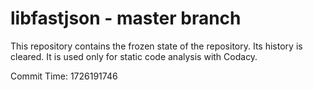 # libfastjson - master branch

This repository contains the frozen state of the repository.
Its history is cleared. It is used only for static code
analysis with Codacy.

Commit Time: 1726191746